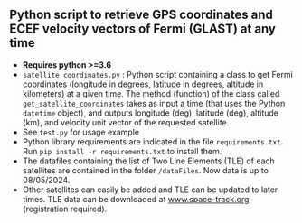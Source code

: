 ## Python script to retrieve GPS coordinates and ECEF velocity vectors of Fermi (GLAST) at any time

* **Requires python >=3.6**
* `satellite_coordinates.py` : Python script containing a class to get Fermi coordinates (longitude in degrees, latitude in degrees, altitude in kilometers) at a given time.
The method (function) of the class called `get_satellite_coordinates` takes as input a time (that uses the Python `datetime` object), and outputs longitude (deg), latitude (deg), altitude (km), and velocity unit vector of the requested satellite.
* See `test.py` for usage example
* Python library requirements are indicated in the file `requirements.txt`. Run `pip install -r requirements.txt` to install them.
* The datafiles containing the list of Two Line Elements (TLE) of each satellites are contained in the folder `/dataFiles`. Now data is up to 08/05/2024.
* Other satellites can easily be added and TLE can be updated to later times. TLE data can be downloaded at www.space-track.org (registration required).

